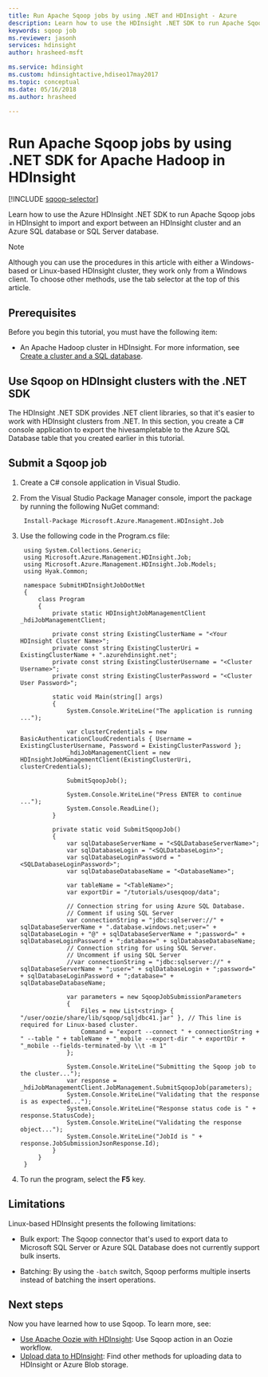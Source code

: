 ```yaml
---
title: Run Apache Sqoop jobs by using .NET and HDInsight - Azure 
description: Learn how to use the HDInsight .NET SDK to run Apache Sqoop import and export between an Apache Hadoop cluster and an Azure SQL database.
keywords: sqoop job
ms.reviewer: jasonh
services: hdinsight
author: hrasheed-msft

ms.service: hdinsight
ms.custom: hdinsightactive,hdiseo17may2017
ms.topic: conceptual
ms.date: 05/16/2018
ms.author: hrasheed

---
```

# Run Apache Sqoop jobs by using .NET SDK for Apache Hadoop in HDInsight
[!INCLUDE [sqoop-selector](../../../includes/hdinsight-selector-use-sqoop.md)]

Learn how to use the Azure HDInsight .NET SDK to run Apache Sqoop jobs in HDInsight to import and export between an HDInsight cluster and an Azure SQL database or SQL Server database.

> [!NOTE]
> Although you can use the procedures in this article with either a Windows-based or Linux-based HDInsight cluster, they work only from a Windows client. To choose other methods, use the tab selector at the top of this article.

## Prerequisites
Before you begin this tutorial, you must have the following item:

* An Apache Hadoop cluster in HDInsight. For more information, see [Create a cluster and a SQL database](hdinsight-use-sqoop.md#create-cluster-and-sql-database).

## Use Sqoop on HDInsight clusters with the .NET SDK
The HDInsight .NET SDK provides .NET client libraries, so that it's easier to work with HDInsight clusters from .NET. In this section, you create a C# console application to export the hivesampletable to the Azure SQL Database table that you created earlier in this tutorial.

## Submit a Sqoop job

1. Create a C# console application in Visual Studio.

2. From the Visual Studio Package Manager console, import the package by running the following NuGet command:
   
        Install-Package Microsoft.Azure.Management.HDInsight.Job

3. Use the following code in the Program.cs file:
   
        using System.Collections.Generic;
        using Microsoft.Azure.Management.HDInsight.Job;
        using Microsoft.Azure.Management.HDInsight.Job.Models;
        using Hyak.Common;
   
        namespace SubmitHDInsightJobDotNet
        {
            class Program
            {
                private static HDInsightJobManagementClient _hdiJobManagementClient;
   
                private const string ExistingClusterName = "<Your HDInsight Cluster Name>";
                private const string ExistingClusterUri = ExistingClusterName + ".azurehdinsight.net";
                private const string ExistingClusterUsername = "<Cluster Username>";
                private const string ExistingClusterPassword = "<Cluster User Password>";
   
                static void Main(string[] args)
                {
                    System.Console.WriteLine("The application is running ...");
   
                    var clusterCredentials = new BasicAuthenticationCloudCredentials { Username = ExistingClusterUsername, Password = ExistingClusterPassword };
                    _hdiJobManagementClient = new HDInsightJobManagementClient(ExistingClusterUri, clusterCredentials);
   
                    SubmitSqoopJob();
   
                    System.Console.WriteLine("Press ENTER to continue ...");
                    System.Console.ReadLine();
                }
   
                private static void SubmitSqoopJob()
                {
                    var sqlDatabaseServerName = "<SQLDatabaseServerName>";
                    var sqlDatabaseLogin = "<SQLDatabaseLogin>";
                    var sqlDatabaseLoginPassword = "<SQLDatabaseLoginPassword>";
                    var sqlDatabaseDatabaseName = "<DatabaseName>";
   
                    var tableName = "<TableName>";
                    var exportDir = "/tutorials/usesqoop/data";
   
                    // Connection string for using Azure SQL Database.
                    // Comment if using SQL Server
                    var connectionString = "jdbc:sqlserver://" + sqlDatabaseServerName + ".database.windows.net;user=" + sqlDatabaseLogin + "@" + sqlDatabaseServerName + ";password=" + sqlDatabaseLoginPassword + ";database=" + sqlDatabaseDatabaseName;
                    // Connection string for using SQL Server.
                    // Uncomment if using SQL Server
                    //var connectionString = "jdbc:sqlserver://" + sqlDatabaseServerName + ";user=" + sqlDatabaseLogin + ";password=" + sqlDatabaseLoginPassword + ";database=" + sqlDatabaseDatabaseName;
   
                    var parameters = new SqoopJobSubmissionParameters
                    {
                        Files = new List<string> { "/user/oozie/share/lib/sqoop/sqljdbc41.jar" }, // This line is required for Linux-based cluster.
                        Command = "export --connect " + connectionString + " --table " + tableName + "_mobile --export-dir " + exportDir + "_mobile --fields-terminated-by \\t -m 1"
                    };
   
                    System.Console.WriteLine("Submitting the Sqoop job to the cluster...");
                    var response = _hdiJobManagementClient.JobManagement.SubmitSqoopJob(parameters);
                    System.Console.WriteLine("Validating that the response is as expected...");
                    System.Console.WriteLine("Response status code is " + response.StatusCode);
                    System.Console.WriteLine("Validating the response object...");
                    System.Console.WriteLine("JobId is " + response.JobSubmissionJsonResponse.Id);
                }
            }
        }

4. To run the program, select the **F5** key. 

## Limitations
Linux-based HDInsight presents the following limitations:

* Bulk export: The Sqoop connector that's used to export data to Microsoft SQL Server or Azure SQL Database does not currently support bulk inserts.

* Batching: By using the `-batch` switch, Sqoop performs multiple inserts instead of batching the insert operations.

## Next steps
Now you have learned how to use Sqoop. To learn more, see:

* [Use Apache Oozie with HDInsight](../hdinsight-use-oozie.md): Use Sqoop action in an Oozie workflow.
* [Upload data to HDInsight](../hdinsight-upload-data.md): Find other methods for uploading data to HDInsight or Azure Blob storage.


